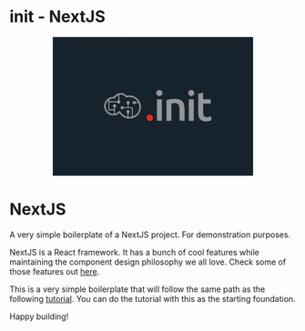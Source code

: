 # init - NextJS

<div align="center">
  <img src="/static/assets/init_logo.jpg" width="70%">
</div>

# NextJS

A very simple boilerplate of a NextJS project. For demonstration purposes. 

NextJS is a React framework. It has a bunch of cool features while maintaining the component design philosophy we all love. Check some of those features out [here](https://nextjs.org/).

This is a very simple boilerplate that will follow the same path as the following [tutorial](https://nextjs.org/learn/). You can do the tutorial with this as the starting foundation.

Happy building!